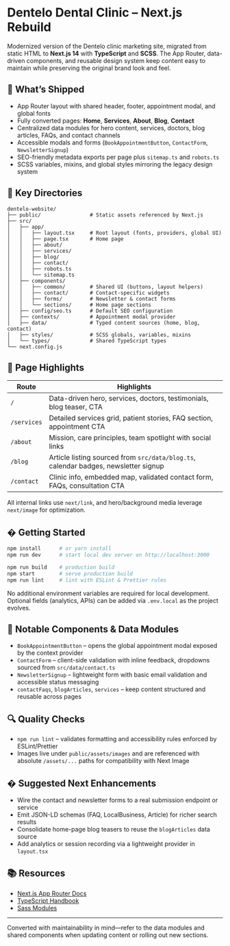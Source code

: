 # Dentelo Dental Clinic – Next.js Rebuild

Modernized version of the Dentelo clinic marketing site, migrated from static HTML to **Next.js 14** with **TypeScript** and **SCSS**. The App Router, data-driven components, and reusable design system keep content easy to maintain while preserving the original brand look and feel.

## 🚀 What’s Shipped

- App Router layout with shared header, footer, appointment modal, and global fonts
- Fully converted pages: **Home**, **Services**, **About**, **Blog**, **Contact**
- Centralized data modules for hero content, services, doctors, blog articles, FAQs, and contact channels
- Accessible modals and forms (`BookAppointmentButton`, `ContactForm`, `NewsletterSignup`)
- SEO-friendly metadata exports per page plus `sitemap.ts` and `robots.ts`
- SCSS variables, mixins, and global styles mirroring the legacy design system

## 📂 Key Directories

```
dentelo-website/
├── public/                # Static assets referenced by Next.js
├── src/
│   ├── app/
│   │   ├── layout.tsx     # Root layout (fonts, providers, global UI)
│   │   ├── page.tsx       # Home page
│   │   ├── about/
│   │   ├── services/
│   │   ├── blog/
│   │   ├── contact/
│   │   ├── robots.ts
│   │   └── sitemap.ts
│   ├── components/
│   │   ├── common/        # Shared UI (buttons, layout helpers)
│   │   ├── contact/       # Contact-specific widgets
│   │   ├── forms/         # Newsletter & contact forms
│   │   └── sections/      # Home page sections
│   ├── config/seo.ts      # Default SEO configuration
│   ├── contexts/          # Appointment modal provider
│   ├── data/              # Typed content sources (home, blog, contact)
│   ├── styles/            # SCSS globals, variables, mixins
│   └── types/             # Shared TypeScript types
└── next.config.js
```

## 🧭 Page Highlights

| Route | Highlights |
| --- | --- |
| `/` | Data-driven hero, services, doctors, testimonials, blog teaser, CTA |
| `/services` | Detailed services grid, patient stories, FAQ section, appointment CTA |
| `/about` | Mission, care principles, team spotlight with social links |
| `/blog` | Article listing sourced from `src/data/blog.ts`, calendar badges, newsletter signup |
| `/contact` | Clinic info, embedded map, validated contact form, FAQs, consultation CTA |

All internal links use `next/link`, and hero/background media leverage `next/image` for optimization.

## �️ Getting Started

```bash
npm install      # or yarn install
npm run dev      # start local dev server on http://localhost:3000

npm run build    # production build
npm start        # serve production build
npm run lint     # lint with ESLint & Prettier rules
```

No additional environment variables are required for local development. Optional fields (analytics, APIs) can be added via `.env.local` as the project evolves.

## 🧩 Notable Components & Data Modules

- `BookAppointmentButton` – opens the global appointment modal exposed by the context provider
- `ContactForm` – client-side validation with inline feedback, dropdowns sourced from `src/data/contact.ts`
- `NewsletterSignup` – lightweight form with basic email validation and accessible status messaging
- `contactFaqs`, `blogArticles`, `services` – keep content structured and reusable across pages

## 🔍 Quality Checks

- `npm run lint` – validates formatting and accessibility rules enforced by ESLint/Prettier
- Images live under `public/assets/images` and are referenced with absolute `/assets/...` paths for compatibility with Next Image

## � Suggested Next Enhancements

- Wire the contact and newsletter forms to a real submission endpoint or service
- Emit JSON-LD schemas (FAQ, LocalBusiness, Article) for richer search results
- Consolidate home-page blog teasers to reuse the `blogArticles` data source
- Add analytics or session recording via a lightweight provider in `layout.tsx`

## 📚 Resources

- [Next.js App Router Docs](https://nextjs.org/docs/app)
- [TypeScript Handbook](https://www.typescriptlang.org/docs/)
- [Sass Modules](https://sass-lang.com/documentation/at-rules/use)

---

Converted with maintainability in mind—refer to the data modules and shared components when updating content or rolling out new sections.
